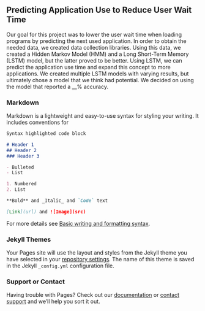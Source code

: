 ## Predicting Application Use to Reduce User Wait Time

Our goal for this project was to lower the user wait time when loading programs by predicting the next used application. In order to obtain the needed data, we created data collection libraries. Using this data, we created a Hidden Markov Model (HMM) and a Long Short-Term Memory (LSTM) model, but the latter proved to be better. Using LSTM, we can predict the application use time and expand this concept to more applications. We created multiple LSTM models with varying results, but ultimately chose a model that we think had potential. We decided on using the model that reported a __% accuracy.

### Markdown

Markdown is a lightweight and easy-to-use syntax for styling your writing. It includes conventions for

```markdown
Syntax highlighted code block

# Header 1
## Header 2
### Header 3

- Bulleted
- List

1. Numbered
2. List

**Bold** and _Italic_ and `Code` text

[Link](url) and ![Image](src)
```

For more details see [Basic writing and formatting syntax](https://docs.github.com/en/github/writing-on-github/getting-started-with-writing-and-formatting-on-github/basic-writing-and-formatting-syntax).

### Jekyll Themes

Your Pages site will use the layout and styles from the Jekyll theme you have selected in your [repository settings](https://github.com/SasamiScott/dsc_capstone/settings/pages). The name of this theme is saved in the Jekyll `_config.yml` configuration file.

### Support or Contact

Having trouble with Pages? Check out our [documentation](https://docs.github.com/categories/github-pages-basics/) or [contact support](https://support.github.com/contact) and we’ll help you sort it out.

